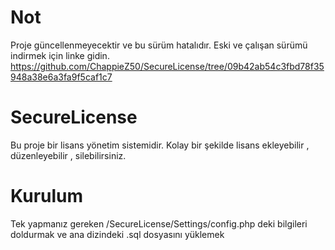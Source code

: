 # Not
Proje güncellenmeyecektir ve bu sürüm hatalıdır. Eski ve çalışan sürümü indirmek için linke gidin.
https://github.com/ChappieZ50/SecureLicense/tree/09b42ab54c3fbd78f35948a38e6a3fa9f5caf1c7
# SecureLicense
Bu proje bir lisans yönetim sistemidir.
Kolay bir şekilde lisans ekleyebilir , düzenleyebilir , silebilirsiniz.

# Kurulum
Tek yapmanız gereken /SecureLicense/Settings/config.php deki bilgileri doldurmak ve ana dizindeki .sql dosyasını yüklemek

